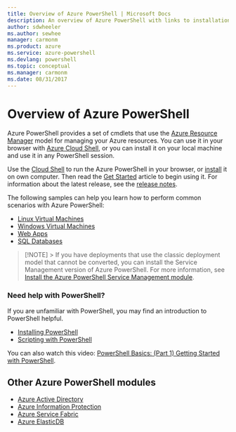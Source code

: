 ```yaml
---
title: Overview of Azure PowerShell | Microsoft Docs
description: An overview of Azure PowerShell with links to installation and configuration.
author: sdwheeler
ms.author: sewhee
manager: carmonm
ms.product: azure
ms.service: azure-powershell
ms.devlang: powershell
ms.topic: conceptual
ms.manager: carmonm
ms.date: 08/31/2017
---
```


# Overview of Azure PowerShell

Azure PowerShell provides a set of cmdlets that use the [Azure Resource
Manager](/azure/azure-resource-manager/resource-group-overview) model for managing your Azure
resources. You can use it in your browser with [Azure Cloud Shell](/azure/cloud-shell/overview), or
you can install it on your local machine and use it in any PowerShell session.

Use the [Cloud Shell](/azure/cloud-shell/overview) to run the Azure PowerShell in your browser, or
[install](install-azurerm-ps.md) it on own computer. Then read the [Get Started](get-started-azureps.md)
article to begin using it. For information about the latest release, see the
[release notes](release-notes-azureps.md).

The following samples can help you learn how to perform common scenarios with Azure PowerShell:

* [Linux Virtual Machines](/azure/virtual-machines/virtual-machines-linux-powershell-samples?toc=/powershell/azure/toc.json)
* [Windows Virtual Machines](/azure/virtual-machines/virtual-machines-windows-powershell-samples?toc=/powershell/azure/toc.json)
* [Web Apps](/azure/app-service-web/app-service-powershell-samples?toc=/powershell/azure/toc.json)
* [SQL Databases](/azure/sql-database/sql-database-powershell-samples?toc=/powershell/azure/toc.json)

> [!NOTE] > If you have deployments that use the classic deployment model that cannot be converted,
> you can install the Service Management version of Azure PowerShell. For more information, see
> [Install the Azure PowerShell Service Management module](/powershell/azure/servicemanagement/install-azure-ps).


### Need help with PowerShell?

If you are unfamiliar with PowerShell, you may find an introduction to PowerShell helpful.

* [Installing PowerShell](/powershell/scripting/installing-windows-powershell)
* [Scripting with PowerShell](/powershell/scripting/scripting-with-windows-powershell)

You can also watch this video:
[PowerShell Basics: (Part 1) Getting Started with PowerShell](https://channel9.msdn.com/Blogs/Taste-of-Premier/PowerShellBasicsPart1).

## Other Azure PowerShell modules

* [Azure Active Directory](/powershell/azure/active-directory/)
* [Azure Information Protection](/powershell/azure/aip/)
* [Azure Service Fabric](/powershell/azure/service-fabric/)
* [Azure ElasticDB](/powershell/azure/elasticdbjobs/)
